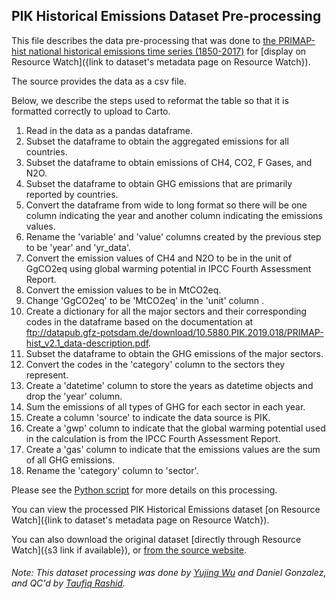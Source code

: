 ## PIK Historical Emissions Dataset Pre-processing
This file describes the data pre-processing that was done to [the PRIMAP-hist national historical emissions time series
(1850-2017)](https://dataservices.gfz-potsdam.de/pik/showshort.php?id=escidoc:4736895) for [display on Resource Watch]({link to dataset's metadata page on Resource Watch}).

The source provides the data as a csv file.

Below, we describe the steps used to reformat the table so that it is formatted correctly to upload to Carto.

1. Read in the data as a pandas dataframe.
2. Subset the dataframe to obtain the aggregated emissions for all countries.
3. Subset the dataframe to obtain emissions of CH4, CO2, F Gases, and N2O.
4. Subset the dataframe to obtain GHG emissions that are primarily reported by countries.
5. Convert the dataframe from wide to long format so there will be one column indicating the year and another column indicating the emissions values.
6. Rename the 'variable' and 'value' columns created by the previous step to be 'year' and 'yr_data'.
7. Convert the emission values of CH4 and N2O to be in the unit of GgCO2eq using global warming potential in IPCC Fourth Assessment Report.
8. Convert the emission values to be in MtCO2eq.
9. Change 'GgCO2eq' to be 'MtCO2eq' in the 'unit' column .
10. Create a dictionary for all the major sectors and their corresponding codes in the dataframe based on the documentation at ftp://datapub.gfz-potsdam.de/download/10.5880.PIK.2019.018/PRIMAP-hist_v2.1_data-description.pdf.
11. Subset the dataframe to obtain the GHG emissions of the major sectors.
12. Convert the codes in the 'category' column to the sectors they represent.
13. Create a 'datetime' column to store the years as datetime objects and drop the 'year' column.
14. Sum the emissions of all types of GHG for each sector in each year.
15. Create a column 'source' to indicate the data source is PIK.
16. Create a 'gwp' column to indicate that the global warming potential used in the calculation is from the IPCC Fourth Assessment Report.
17. Create a 'gas' column to indicate that the emissions values are the sum of all GHG emissions.
18. Rename the 'category' column to 'sector'.

Please see the [Python script](https://github.com/resource-watch/data-pre-processing/blob/master/cli_049_rw1_dash_historical_emissions/cli_049_rw1_dash_historical_emissions_processing.py) for more details on this processing.

You can view the processed PIK Historical Emissions dataset [on Resource Watch]({link to dataset's metadata page on Resource Watch}).

You can also download the original dataset [directly through Resource Watch]({s3 link if available}), or [from the source website](https://dataservices.gfz-potsdam.de/pik/showshort.php?id=escidoc:4736895).

###### Note: This dataset processing was done by [Yujing Wu](https://www.wri.org/profile/yujing-wu) and Daniel Gonzalez, and QC'd by [Taufiq Rashid](https://www.wri.org/profile/taufiq-rashid).
